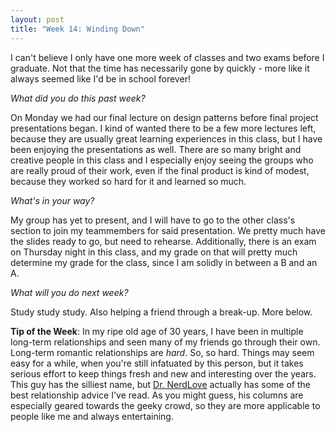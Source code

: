 ```yaml
---
layout: post
title: "Week 14: Winding Down"
---
```


I can't believe I only have one more week of classes and two exams before I graduate. Not that the time has necessarily gone by quickly - more like it always seemed like I'd be in school forever!

*What did you do this past week?*

On Monday we had our final lecture on design patterns before final project presentations began. I kind of wanted there to be a few more lectures left, because they are usually great learning experiences in this class, but I have been enjoying the presentations as well. There are so many bright and creative people in this class and I especially enjoy seeing the groups who are really proud of their work, even if the final product is kind of modest, because they worked so hard for it and learned so much.

*What's in your way?*

My group has yet to present, and I will have to go to the other class's section to join my teammembers for said presentation. We pretty much have the slides ready to go, but need to rehearse. Additionally, there is an exam on Thursday night in this class, and my grade on that will pretty much determine my grade for the class, since I am solidly in between a B and an A.

*What will you do next week?*

Study study study. Also helping a friend through a break-up. More below.

**Tip of the Week**: In my ripe old age of 30 years, I have been in multiple long-term relationships and seen many of my friends go through their own. Long-term romantic relationships are *hard*. So, so hard. Things may seem easy for a while, when you're still infatuated by this person, but it takes serious effort to keep things fresh and new and interesting over the years. This guy has the silliest name, but [Dr. NerdLove](http://www.doctornerdlove.com) actually has some of the best relationship advice I've read. As you might guess, his columns are especially geared towards the geeky crowd, so they are more applicable to people like me and always entertaining.
